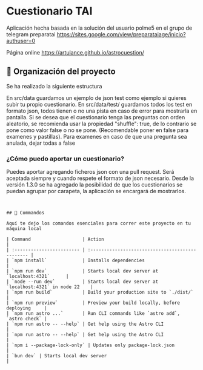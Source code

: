 # Cuestionario TAI
Aplicación hecha basada en la solución del usuario polme5 en el grupo de telegram preparatai https://sites.google.com/view/preparataiage/inicio?authuser=0

Página online https://artulance.github.io/astrocuestion/

## 🚀 Organización del proyecto

Se ha realizado la siguiente estructura

En src/data guardamos un ejemplo de json test como ejemplo si quieres subir tu propio cuestionario. 
En src/data/test/ guardamos todos los test en formato json, todos tienen o no una pista en caso de error para mostrarla en pantalla.
Si se desea que el cuestionario tenga las preguntas con orden aleatorio, se recomienda usar la propiedad "shuffle": true, de lo contrario se pone como valor false o no se pone. (Recomendable poner en false para examenes y pastillas). Para examenes en caso de que una pregunta sea anulada, dejar todas a false

### ¿Cómo puedo aportar un cuestionario?

Puedes aportar agregando ficheros json con una pull request. Será aceptada siempre y cuando respete el formato de json necesario.
Desde la versión 1.3.0 se ha agregado la posibilidad de que los cuestionarios se puedan agrupar por carapeta, la aplicación se encargará de mostrarlos.

```


## 🧞 Commandos

Aquí te dejo los comandos esenciales para correr este proyecto en tu máquina local

| Command                   | Action                                           |
| :------------------------ | :----------------------------------------------- |
| `npm install`             | Installs dependencies                            |
| `npm run dev`             | Starts local dev server at `localhost:4321`      |
| `node --run dev`          | Starts local dev server at `localhost:4321` in node 22    |
| `npm run build`           | Build your production site to `./dist/`          |
| `npm run preview`         | Preview your build locally, before deploying     |
| `npm run astro ...`       | Run CLI commands like `astro add`, `astro check` |
| `npm run astro -- --help` | Get help using the Astro CLI                     |
| `npm run astro -- --help` | Get help using the Astro CLI                     |
| `npm i --package-lock-only` | Updates only package-lock.json                  |
| `bun dev` | Starts local dev server                                           |




